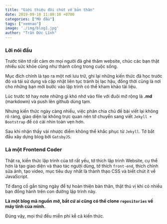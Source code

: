 ```yaml
---
title: "Giới thiệu đôi chút về bản thân"
date: 2019-09-10 11:00:10 +0700
categories: ["Mở đầu"]
tags: ["xemnao"]
image: './img/blog1.jpg'
author: "Trần Đức Lĩnh"
---
```


 <!-- * <small>Cập nhật ngày 17-03-2020.</small> -->

### Lời nói đầu

Trước tiên tớ rất cảm ơn mọi người đã ghé thăm website, chúc các bạn thật nhiều sức khỏe cũng như thành công trong cuộc sống.

Mục đích chính là tạo ra một nơi lưu trữ, ghi lại những kiến thức đã học trước đó và tái sử dụng và cập nhật liên tục tránh bị lạc hậu, đồng thời cũng là nơi cho những bạn mới bước vào lập trình có thể kham khảo tài liệu.

Lúc trước tớ hay note những gì khó nhớ vào file với đuôi mở rộng là **.md** (markdown) và push lên github dùng tạm.

Nhưng kiến thức ngày càng nhiều, việc phân chia chủ đề bài viết lại không rõ ràng, giao diện lại không trực quan nên tớ chuyển sang viết `Jekyll + Bootstrap` để có cái nhìn toàn vẹn hơn. 

Sau khi nhận thấy vài nhược điểm không thể khắc phục từ `Jekyll`. Tớ bắt đầu xây dựng blog bởi `GatsbyJS`. 

### Là một Frontend Coder

Thật ra, kiến thức lập trình của tớ rất yếu, tớ thích lập trình Website, cụ thể hơn là tạo giao diện và thao tác người dùng, tớ thích `front-end`, thích chỉnh sửa ảnh, tạo video, mục tiêu duy nhất là thành thạo CSS và biết chút ít về JavaScript.


Tớ đang cố gắn từng ngày để tự hoàn thiện bản thân, thật thú vị khi có nhiều bạn đồng hành trên con đường lập trình này.

**Là một blog mã nguồn mở, bất cứ ai cũng có thể clone `repositories` về máy tính của mình.**

Đúng vậy, mọi thứ đều miễn phí kễ cã kiến thức.